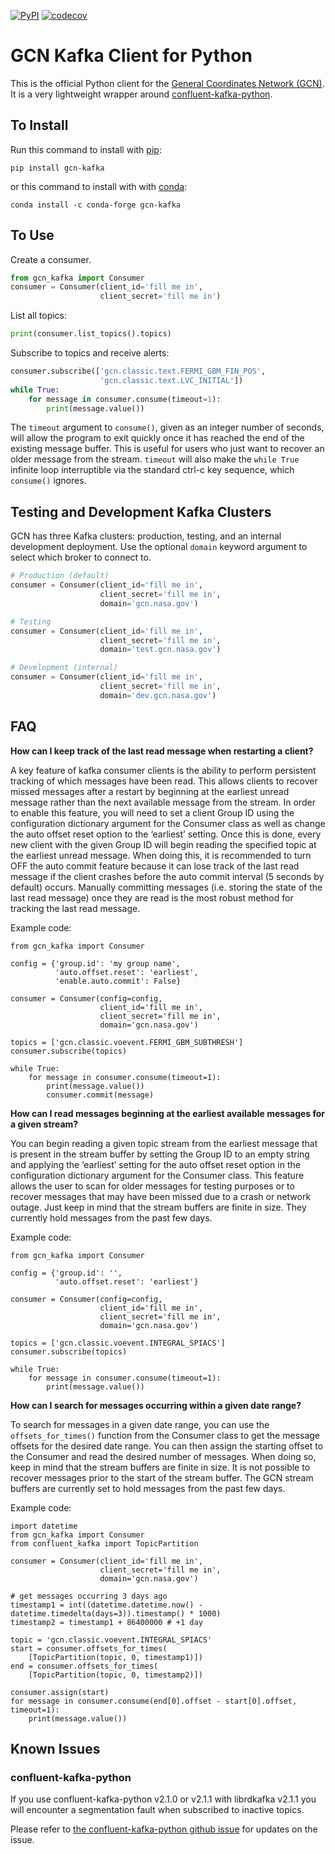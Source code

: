 [![PyPI](https://img.shields.io/pypi/v/gcn-kafka)](https://pypi.org/project/gcn-kafka/)
[![codecov](https://codecov.io/gh/nasa-gcn/gcn-kafka-python/branch/main/graph/badge.svg?token=KSFUD0LETW)](https://codecov.io/gh/nasa-gcn/gcn-kafka-python)

# GCN Kafka Client for Python

This is the official Python client for the [General Coordinates Network (GCN)](https://gcn.nasa.gov). It is a very lightweight wrapper around [confluent-kafka-python](https://docs.confluent.io/platform/current/clients/confluent-kafka-python/html/index.html).

## To Install

Run this command to install with [pip](https://pip.pypa.io/):

```
pip install gcn-kafka
```

or this command to install with with [conda](https://docs.conda.io/):

```
conda install -c conda-forge gcn-kafka
```

## To Use

Create a consumer.

```python
from gcn_kafka import Consumer
consumer = Consumer(client_id='fill me in',
                    client_secret='fill me in')
```

List all topics:

```python
print(consumer.list_topics().topics)
```

Subscribe to topics and receive alerts:

```python
consumer.subscribe(['gcn.classic.text.FERMI_GBM_FIN_POS',
                    'gcn.classic.text.LVC_INITIAL'])
while True:
    for message in consumer.consume(timeout=1):
        print(message.value())
```

The `timeout` argument to `consume()`, given as an integer number of seconds,
will allow the program to exit quickly once it has reached the end of the
existing message buffer. This is useful for users who just want to recover an
older message from the stream. `timeout` will also make the `while True`
infinite loop interruptible via the standard ctrl-c key sequence, which
`consume()` ignores.

## Testing and Development Kafka Clusters

GCN has three Kafka clusters: production, testing, and an internal development deployment. Use the optional `domain` keyword argument to select which broker to connect to.

```python
# Production (default)
consumer = Consumer(client_id='fill me in',
                    client_secret='fill me in',
                    domain='gcn.nasa.gov')

# Testing
consumer = Consumer(client_id='fill me in',
                    client_secret='fill me in',
                    domain='test.gcn.nasa.gov')

# Development (internal)
consumer = Consumer(client_id='fill me in',
                    client_secret='fill me in',
                    domain='dev.gcn.nasa.gov')
```

## FAQ

**How can I keep track of the last read message when restarting a client?**

A key feature of kafka consumer clients is the ability to perform persistent tracking of which messages have been read. This allows clients to recover missed messages after a   restart by beginning at the earliest unread message rather than the next available message from the stream. In order to enable this feature, you will need to set a client Group ID using the configuration dictionary argument for the Consumer class as well as change the auto offset reset option to the ‘earliest’ setting. Once this is done, every new client with the given Group ID will begin reading the specified topic at the earliest unread message. When doing this, it is recommended to turn OFF the auto commit feature because it can lose track of the last read message if the client crashes before the auto commit interval (5 seconds by default) occurs. Manually committing messages (i.e. storing the state of the last read message) once they are read is the most robust method for tracking the last read message.

Example code: 
```python3
from gcn_kafka import Consumer

config = {'group.id': 'my group name',
          'auto.offset.reset': 'earliest',
          'enable.auto.commit': False}

consumer = Consumer(config=config,
                    client_id='fill me in',
                    client_secret='fill me in',
                    domain='gcn.nasa.gov')

topics = ['gcn.classic.voevent.FERMI_GBM_SUBTHRESH']
consumer.subscribe(topics)

while True:
    for message in consumer.consume(timeout=1):
        print(message.value())
        consumer.commit(message)
```

**How can I read messages beginning at the earliest available messages for a given stream?**

You can begin reading a given topic stream from the earliest message that is present in the stream buffer by setting the Group ID to an empty string and applying the ‘earliest’ setting for the auto offset reset option in the configuration dictionary argument for the Consumer class. This feature allows the user to scan for older messages for testing purposes or to recover messages that may have been missed due to a crash or network outage. Just keep in mind that the stream buffers are finite in size. They currently hold messages from the past few days.

Example code:
```python3
from gcn_kafka import Consumer

config = {'group.id': '',
          'auto.offset.reset': 'earliest'}

consumer = Consumer(config=config,
                    client_id='fill me in',
                    client_secret='fill me in',
                    domain='gcn.nasa.gov')

topics = ['gcn.classic.voevent.INTEGRAL_SPIACS']
consumer.subscribe(topics)

while True:
    for message in consumer.consume(timeout=1):
        print(message.value())
```

**How can I search for messages occurring within a given date range?**

To search for messages in a given date range, you can use the `offsets_for_times()` function from the Consumer class to get the message offsets for the desired date range. You can then assign the starting offset to the Consumer and read the desired number of messages. When doing so, keep in mind that the stream buffers are finite in size. It is not possible to recover messages prior to the start of the stream buffer. The GCN stream buffers are currently set to hold messages from the past few days.

Example code:
```python3
import datetime
from gcn_kafka import Consumer
from confluent_kafka import TopicPartition

consumer = Consumer(client_id='fill me in',
                    client_secret='fill me in',
                    domain='gcn.nasa.gov')

# get messages occurring 3 days ago
timestamp1 = int((datetime.datetime.now() - datetime.timedelta(days=3)).timestamp() * 1000)
timestamp2 = timestamp1 + 86400000 # +1 day

topic = 'gcn.classic.voevent.INTEGRAL_SPIACS'
start = consumer.offsets_for_times(
    [TopicPartition(topic, 0, timestamp1)])
end = consumer.offsets_for_times(
    [TopicPartition(topic, 0, timestamp2)])

consumer.assign(start)
for message in consumer.consume(end[0].offset - start[0].offset, timeout=1):
    print(message.value())
```

## Known Issues

### confluent-kafka-python
If you use confluent-kafka-python v2.1.0 or v2.1.1 with librdkafka v2.1.1 you will encounter a segmentation fault when subscribed to inactive topics.

Please refer to [the confluent-kafka-python github issue](https://github.com/confluentinc/confluent-kafka-python/issues/1547) for updates on the issue.
